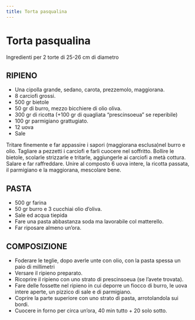 ```yaml
---
title: Torta pasqualina
---
```

# Torta pasqualina

Ingredienti per 2 torte di 25-26 cm di diametro

## RIPIENO

- Una cipolla grande, sedano, carota, prezzemolo, maggiorana.
- 8 carciofi grossi.
- 500 gr bietole
- 50 gr di burro, mezzo bicchiere di olio oliva.
- 300 gr di ricotta (+100 gr di quagliata “prescinsoeua” se reperibile)
- 100 gr parmigiano grattugiato.
- 12 uova
- Sale

Tritare finemente e far appassire i sapori (maggiorana esclusa)nel burro e olio.
Tagliare a pezzetti i carciofi e farli cuocere nel soffritto.
Bollire le bietole, scolarle strizzarle e tritarle, aggiungerle ai carciofi a metà cottura.
Salare e far raffreddare.
Unire al composto 6 uova intere, la ricotta passata, il parmigiano e la maggiorana, mescolare bene.

## PASTA

- 500 gr farina
- 50 gr burro e 3 cucchiai olio d’oliva.
- Sale ed acqua tiepida
- Fare una pasta abbastanza soda ma lavorabile col matterello.
- Far riposare almeno un’ora.

## COMPOSIZIONE

- Foderare le teglie, dopo averle unte con olio, con la pasta spessa un paio di millimetri
- Versare il ripieno preparato.
- Ricoprire il ripieno con uno strato di prescinsoeua (se l’avete trovata).
- Fare delle fossette nel ripieno in cui deporre un fiocco di burro, le uova intere aperte, un pizzico di sale e di parmigiano.
- Coprire la parte superiore con uno strato di pasta, arrotolandola sui bordi.
- Cuocere in forno per circa un’ora, 40 min tutto + 20 solo sotto.
